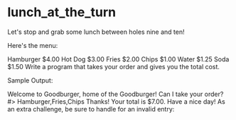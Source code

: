 # lunch_at_the_turn
Let's stop and grab some lunch between holes nine and ten!

Here's the menu:

Hamburger $4.00
Hot Dog $3.00
Fries $2.00
Chips $1.00
Water $1.25
Soda $1.50
Write a program that takes your order and gives you the total cost.

Sample Output:

Welcome to Goodburger, home of the Goodburger! Can I take your order?
#> Hamburger,Fries,Chips
Thanks! Your total is $7.00. Have a nice day!
As an extra challenge, be sure to handle for an invalid entry:
